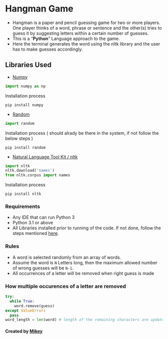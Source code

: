 # Hangman Game
- Hangman is a paper and pencil guessing game for two or more players. One player thinks of a word, phrase or sentence and the other(s) tries to guess it by suggesting letters within a certain number of guesses.<br>
- This is a <q><b>Python</b></q> Language approach to the game.<br>
- Here the terminal generates the word using the nltk library and the user has to make guesses accordingly.

## Libraries Used
- [Numpy](https://numpy.org/doc/)
```python
import numpy as np
```
Installation process
```
pip install numpy
```
- [Random](https://docs.python.org/3/library/random.html)
```python
import random
```
Installation process ( should alrady be there in the system, if not follow the below steps )
```
pip install random
```
- [Natural Language Tool Kit / nltk](https://www.nltk.org/)
```python
import nltk
nltk.download('names')
from nltk.corpus import names
```
Installation process
```
pip install nltk
```
### Requirements
- Any IDE that can run Python 3
- Python 3.1 or above
- All Libraries installed prior to running of the code. If not done, follow the steps mentioned [here](https://github.com/Mikeyzgoat/hangman_game/new/main?readme=1#libraries-used).

### Rules
- A word is selected randomly from an array of words.
- Assume the word is `N` Letters long, then the maximum allowed number of wrong guesses will be `N-1`.
- All occurrences of a letter will be removed when right guess is made

### How multiple occurences of a letter are removed
```python
try:
  while True:
    word.remove(guess)
except ValueError:
  pass
word_length = len(word) # length of the remaining characters are updated accordingly
```
#### Created by [Mikey](https://github.com/Mikeyzgoat)
